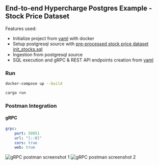 ## End-to-end Hypercharge Postgres Example - Stock Price Dataset

Features used:
- Initialize project from [yaml](./docker-compose.yml) with docker
- Setup postgresql source with [pre-processed stock price dataset](./data/README.md) [init_stocks.sql](./scripts/init_stocks.sql)
- Ingestion from postgresql source
- SQL execution and gRPC & REST API endpoints creation from [yaml](./dozer-config.yaml)

[//]: # (- Creation of embeddable React widget)

### Run

```bash
docker-compose up --build
```

```bash
cargo run
```

### Postman Integration

#### gRPC
```yaml
grpc:
    port: 50051
    url: "[::0]"
    cors: true
    web: true
```

![gRPC postman screenshot 1](https://drive.google.com/uc?export=view&id=1zcYcUMY7KGJy8MxkZM9noF_MAp5jLPzZ)
![gRPC postman screenshot 2](https://drive.google.com/uc?export=view&id=11tji0bhcLei7V-SiSQgY6CfMX9r6q_2C)
